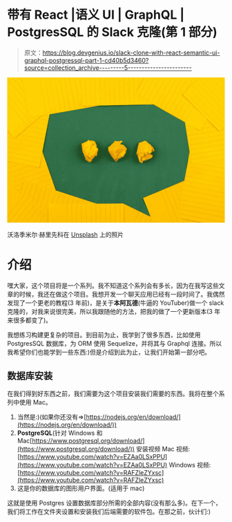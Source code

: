 # 带有 React |语义 UI | GraphQL | PostgresSQL 的 Slack 克隆(第 1 部分)

> 原文：<https://blog.devgenius.io/slack-clone-with-react-semantic-ui-graphql-postgressql-part-1-cd40b5d3460?source=collection_archive---------5----------------------->

![](img/b089ec0138a431114b105aafd8611271.png)

沃洛季米尔·赫里先科在 [Unsplash](https://unsplash.com?utm_source=medium&utm_medium=referral) 上的照片

# 介绍

嘿大家，这个项目将是一个系列。我不知道这个系列会有多长，因为在我写这些文章的时候，我还在做这个项目。我想开发一个聊天应用已经有一段时间了。我偶然发现了一个更老的教程(3 年前)，是关于**本阿瓦德**(牛逼的 YouTuber)做一个 slack 克隆的，对我来说很完美，所以我跟随他的方法，把我的做了一个更新版本(3 年来很多都变了)。

我想练习构建更复杂的项目。到目前为止，我学到了很多东西，比如使用 PostgresSQL 数据库，为 ORM 使用 Sequelize，并将其与 Graphql 连接。所以我希望你们也能学到一些东西:)但是介绍到此为止，让我们开始第一部分吧。

## 数据库安装

在我们得到好东西之前，我们需要为这个项目安装我们需要的东西。我将在整个系列中使用 Mac。

1.  当然是:)(如果你还没有=>[https://nodejs.org/en/download/](https://nodejs.org/en/download/))
2.  **PostgreSQL**(针对 Windows 和 Mac[https://www.postgresql.org/download/](https://www.postgresql.org/download/))
    安装视频
    Mac 视频:[https://www.youtube.com/watch?v=EZAa0LSxPPU](https://www.youtube.com/watch?v=EZAa0LSxPPU)
    Windows 视频:[https://www.youtube.com/watch?v=RAFZleZYxsc](https://www.youtube.com/watch?v=RAFZleZYxsc)
3.  这是你的数据库的图形用户界面。(适用于 mac)

这就是使用 Postgres 设置数据库部分所需的全部内容(没有那么多)。在下一个，我们将工作在文件夹设置和安装我们后端需要的软件包。在那之前，伙计们:)